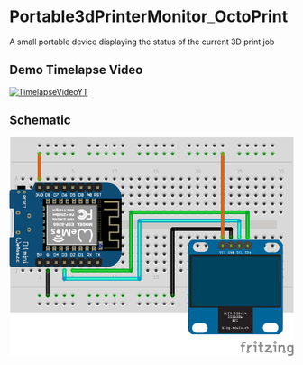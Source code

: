 # Portable3dPrinterMonitor_OctoPrint
A small portable device displaying the status of the current 3D print job

## Demo Timelapse Video

[![TimelapseVideoYT](http://img.youtube.com/vi/iqBG1OuChHk/0.jpg)](http://www.youtube.com/watch?v=iqBG1OuChHk)

## Schematic
![Breadboard](/assets/OctoPrint_Monitor_bb.png)
